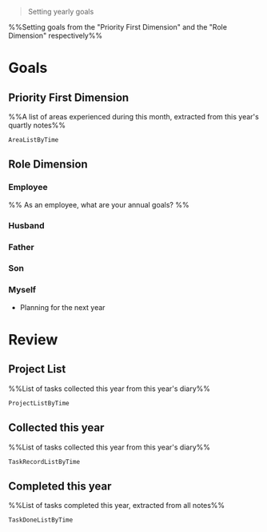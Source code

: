 > Setting yearly goals

%%Setting goals from the "Priority First Dimension" and the "Role Dimension" respectively%%

# Goals

## Priority First Dimension
%%A list of areas experienced during this month, extracted from this year's quartly notes%%
```PeriodicPARA
AreaListByTime
```

## Role Dimension
### Employee
%% As an employee, what are your annual goals? %%
### Husband
### Father
### Son
### Myself
- Planning for the next year

# Review
## Project List
%%List of tasks collected this year from this year's diary%%
```PeriodicPARA
ProjectListByTime
```

## Collected this year
%%List of tasks collected this year from this year's diary%%
```PeriodicPARA
TaskRecordListByTime
```

## Completed this year
%%List of tasks completed this year, extracted from all notes%%
```PeriodicPARA
TaskDoneListByTime
```
